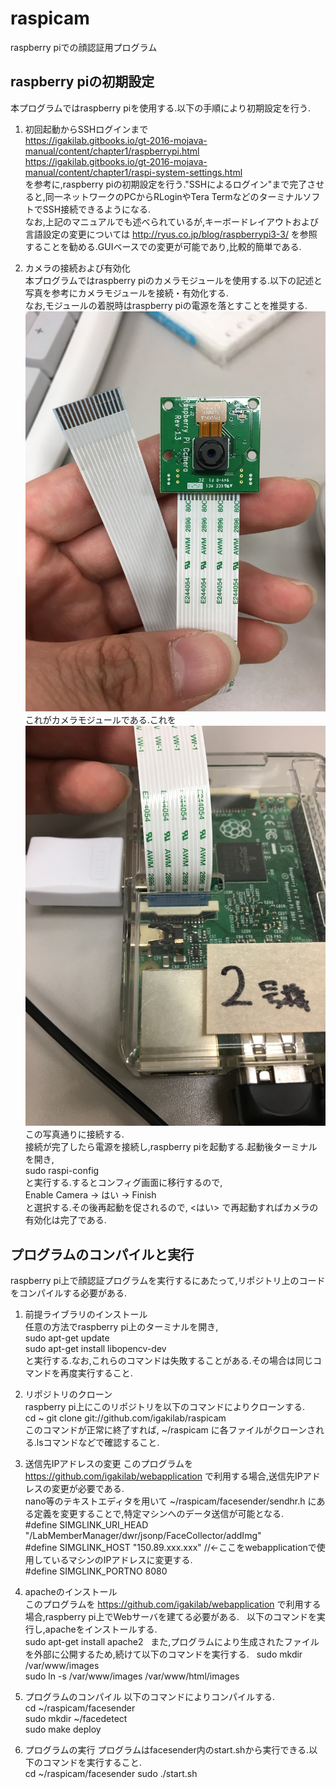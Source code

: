 # raspicam  
raspberry piでの顔認証用プログラム  

## raspberry piの初期設定
本プログラムではraspberry piを使用する.以下の手順により初期設定を行う.  

1. 初回起動からSSHログインまで  
https://igakilab.gitbooks.io/gt-2016-mojava-manual/content/chapter1/raspberrypi.html  
https://igakilab.gitbooks.io/gt-2016-mojava-manual/content/chapter1/raspi-system-settings.html  
を参考に,raspberry piの初期設定を行う."SSHによるログイン"まで完了させると,同一ネットワークのPCからRLoginやTera TermなどのターミナルソフトでSSH接続できるようになる.  
なお,上記のマニュアルでも述べられているが,キーボードレイアウトおよび言語設定の変更については http://ryus.co.jp/blog/raspberrypi3-3/ を参照することを勧める.GUIベースでの変更が可能であり,比較的簡単である.  

2. カメラの接続および有効化  
本プログラムではraspberry piのカメラモジュールを使用する.以下の記述と写真を参考にカメラモジュールを接続・有効化する.  
なお,モジュールの着脱時はraspberry piの電源を落とすことを推奨する.  
![カメラモジュール](readme_images/camModule1.jpg)  
これがカメラモジュールである.これを  
![カメラモジュール接続例](readme_images/camModule2.jpg)  
この写真通りに接続する.  
接続が完了したら電源を接続し,raspberry piを起動する.起動後ターミナルを開き,  
sudo raspi-config  
と実行する.するとコンフィグ画面に移行するので,  
Enable Camera -> はい -> Finish  
と選択する.その後再起動を促されるので, <はい> で再起動すればカメラの有効化は完了である.

## プログラムのコンパイルと実行
raspberry pi上で顔認証プログラムを実行するにあたって,リポジトリ上のコードをコンパイルする必要がある.  

1. 前提ライブラリのインストール  
任意の方法でraspberry pi上のターミナルを開き,  
sudo apt-get update  
sudo apt-get install libopencv-dev  
と実行する.なお,これらのコマンドは失敗することがある.その場合は同じコマンドを再度実行すること.

2. リポジトリのクローン  
raspberry pi上にこのリポジトリを以下のコマンドによりクローンする.  
cd ~
git clone git://github.com/igakilab/raspicam  
このコマンドが正常に終了すれば, ~/raspicam に各ファイルがクローンされる.lsコマンドなどで確認すること.

3. 送信先IPアドレスの変更
このプログラムを https://github.com/igakilab/webapplication で利用する場合,送信先IPアドレスの変更が必要である.  
nano等のテキストエディタを用いて ~/raspicam/facesender/sendhr.h にある定義を変更することで,特定マシンへのデータ送信が可能となる.  
\#define SIMGLINK_URI_HEAD "/LabMemberManager/dwr/jsonp/FaceCollector/addImg"  
\#define SIMGLINK_HOST "150.89.xxx.xxx"  //<-ここをwebapplicationで使用しているマシンのIPアドレスに変更する.  
\#define SIMGLINK_PORTNO 8080  

4. apacheのインストール  
このプログラムを https://github.com/igakilab/webapplication で利用する場合,raspberry pi上でWebサーバを建てる必要がある.  
以下のコマンドを実行し,apacheをインストールする.  
sudo apt-get install apache2  
また,プログラムにより生成されたファイルを外部に公開するため,続けて以下のコマンドを実行する.  
sudo mkdir /var/www/images  
sudo ln -s /var/www/images /var/www/html/images  

5. プログラムのコンパイル
以下のコマンドによりコンパイルする.  
cd ~/raspicam/facesender  
sudo mkdir ~/facedetect  
sudo make deploy  

6. プログラムの実行
プログラムはfacesender内のstart.shから実行できる.以下のコマンドを実行すること.  
cd ~/raspicam/facesender
sudo ./start.sh
